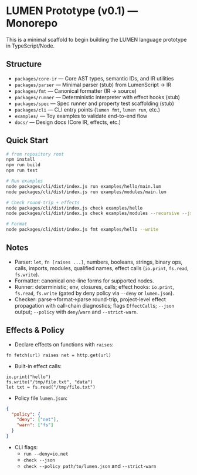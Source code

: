 # LUMEN Prototype (v0.1) — Monorepo

This is a minimal scaffold to begin building the LUMEN language prototype in TypeScript/Node.

## Structure
- `packages/core-ir` — Core AST types, semantic IDs, and IR utilities
- `packages/parser`  — Minimal parser (stub) from LumenScript → IR
- `packages/fmt`     — Canonical formatter (IR → source)
- `packages/runner`  — Deterministic interpreter with effect hooks (stub)
- `packages/spec`    — Spec runner and property test scaffolding (stub)
- `packages/cli`     — CLI entry points (`lumen fmt`, `lumen run`, etc.)
- `examples/`        — Toy examples to validate end-to-end flow
- `docs/`            — Design docs (Core IR, effects, etc.)

## Quick Start
```bash
# from repository root
npm install
npm run build
npm run test

# Run examples
node packages/cli/dist/index.js run examples/hello/main.lum
node packages/cli/dist/index.js run examples/modules/main.lum

# Check round-trip + effects
node packages/cli/dist/index.js check examples/hello
node packages/cli/dist/index.js check examples/modules --recursive --json

# Format
node packages/cli/dist/index.js fmt examples/hello --write
```

## Notes
- Parser: `let`, `fn [raises ...]`, numbers, booleans, strings, binary ops, calls, imports, modules, qualified names, effect calls (`io.print`, `fs.read`, `fs.write`).
- Formatter: canonical one-line forms for supported nodes.
- Runner: deterministic; env, closures, calls; effect hooks: `io.print`, `fs.read`, `fs.write` (gated by deny policy via `--deny` or `lumen.json`).
- Checker: parse→format→parse round-trip, project-level effect propagation with call-chain diagnostics; flags `EffectCall`s; `--json` output; `--policy` with `deny`/`warn` and `--strict-warn`.

## Effects & Policy
- Declare effects on functions with `raises`:

```lumen
fn fetch(url) raises net = http.get(url)
```

- Built-in effect calls:

```lumen
io.print("hello")
fs.write("/tmp/file.txt", "data")
let txt = fs.read("/tmp/file.txt")
```

- Policy file `lumen.json`:

```json
{
  "policy": {
    "deny": ["net"],
    "warn": ["fs"]
  }
}
```

- CLI flags:
  - `run --deny=io,net`
  - `check --json`
  - `check --policy path/to/lumen.json` and `--strict-warn`